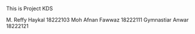 This is Project KDS

M. Reffy Haykal      18222103
Moh Afnan Fawwaz     18222111
Gymnastiar Anwar     18222121
